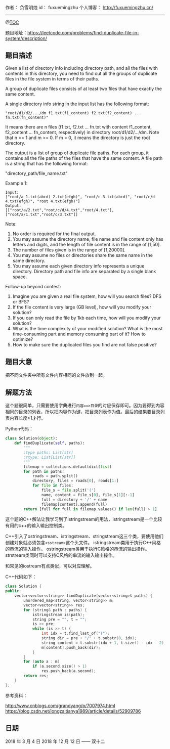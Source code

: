
作者： 负雪明烛
id：	fuxuemingzhu
个人博客：	http://fuxuemingzhu.cn/

---
@[TOC](目录)

题目地址：https://leetcode.com/problems/find-duplicate-file-in-system/description/

## 题目描述

Given a list of directory info including directory path, and all the files with contents in this directory, you need to find out all the groups of duplicate files in the file system in terms of their paths.

A group of duplicate files consists of at least two files that have exactly the same content.

A single directory info string in the input list has the following format:

    "root/d1/d2/.../dm f1.txt(f1_content) f2.txt(f2_content) ... fn.txt(fn_content)"

It means there are n files (f1.txt, f2.txt ... fn.txt with content f1_content, f2_content ... fn_content, respectively) in directory root/d1/d2/.../dm. Note that n >= 1 and m >= 0. If m = 0, it means the directory is just the root directory.

The output is a list of group of duplicate file paths. For each group, it contains all the file paths of the files that have the same content. A file path is a string that has the following format:

"directory_path/file_name.txt"

Example 1:

    Input:
    ["root/a 1.txt(abcd) 2.txt(efgh)", "root/c 3.txt(abcd)", "root/c/d 4.txt(efgh)", "root 4.txt(efgh)"]
    Output:  
    [["root/a/2.txt","root/c/d/4.txt","root/4.txt"],["root/a/1.txt","root/c/3.txt"]]

Note:

1. No order is required for the final output.
1. You may assume the directory name, file name and file content only has letters and digits, and the length of file content is in the range of [1,50].
1. The number of files given is in the range of [1,20000].
1. You may assume no files or directories share the same name in the same directory.
1. You may assume each given directory info represents a unique directory. Directory path and file info are separated by a single blank space.

Follow-up beyond contest:

1. Imagine you are given a real file system, how will you search files? DFS or BFS?
1. If the file content is very large (GB level), how will you modify your solution?
1. If you can only read the file by 1kb each time, how will you modify your solution?
1. What is the time complexity of your modified solution? What is the most time-consuming part and memory consuming part of it? How to optimize?
1. How to make sure the duplicated files you find are not false positive?

## 题目大意

把不同文件夹中所有文件内容相同的文件放到一起。

## 解题方法

这个题很简单，只需要使用字典进行``内容==>目录``的对应保存即可。因为要得到内容相同的目录的列表，所以把内容作为键，把目录列表作为值。最后的结果要目录列表内容长度>1才行。

Python代码：

```python
class Solution(object):
    def findDuplicate(self, paths):
        """
        :type paths: List[str]
        :rtype: List[List[str]]
        """
        filemap = collections.defaultdict(list)
        for path in paths:
            roads = path.split()
            directory, files = roads[0], roads[1:]
            for file in files:
                file_s = file.split('(')
                name, content = file_s[0], file_s[1][:-1]
                full = directory + '/' + name
                filemap[content].append(full)
        return [full for full in filemap.values() if len(full) > 1]
```

这个题的C++解法让我学习到了istringstream的用法，istringstream是一个比较有用的c++的输入输出控制类。

C++引入了ostringstream、istringstream、stringstream这三个类，要使用他们创建对象就必须包含`<sstream>`这个头文件。
istringstream类用于执行C++风格的串流的输入操作。
ostringstream类用于执行C风格的串流的输出操作。
strstream类同时可以支持C风格的串流的输入输出操作。

和常见的iostream有点类似，可以对应理解。


C++代码如下：

```cpp
class Solution {
public:
    vector<vector<string>> findDuplicate(vector<string>& paths) {
        unordered_map<string, vector<string>> m;
        vector<vector<string>> res;
        for (string& path : paths) {
            istringstream is(path);
            string pre = "", t = "";
            is >> pre;
            while (is >> t) {
                int idx = t.find_last_of("(");
                string dir = pre + "/" + t.substr(0, idx);
                string content = t.substr(idx + 1, t.size() - idx - 2);
                m[content].push_back(dir);
            }
        }
        for (auto a : m) 
            if (a.second.size() > 1)
                res.push_back(a.second);
        return res;
    }
};
```

参考资料：

http://www.cnblogs.com/grandyang/p/7007974.html
https://blog.csdn.net/longzaitianya1989/article/details/52909786

## 日期

2018 年 3 月 4 日 
2018 年 12 月 12 日 —— 双十二

  [1]: http://blog.csdn.net/fuxuemingzhu/article/details/79359540
